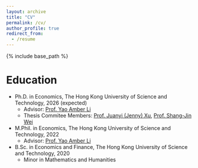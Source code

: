 ```yaml
---
layout: archive
title: "CV"
permalink: /cv/
author_profile: true
redirect_from:
  - /resume
---
```


{% include base_path %}

Education
======
* Ph.D. in Economics, The Hong Kong University of Science and Technology, 2026 (expected)
  * Advisor: [Prof. Yao Amber Li](https://yaoli.people.ust.hk)
  * Thesis Commitee Members: [Prof. Juanyi (Jenny) Xu](https://juanyixu.weebly.com), [Prof. Shang-Jin Wei](https://users.nber.org/~wei/)
* M.Phil. in Economics, The Hong Kong University of Science and Technology, 2022
  * Advisor: [Prof. Yao Amber Li](https://yaoli.people.ust.hk)
* B.Sc. in Economics and Finance, The Hong Kong University of Science and Technology, 2020
  * Minor in Mathematics and Humanities

<!--
Work experience
======
* Spring 2024: Academic Pages Collaborator
  * Github University
  * Duties includes: Updates and improvements to template
  * Supervisor: The Users

* Fall 2015: Research Assistant
  * Github University
  * Duties included: Merging pull requests
  * Supervisor: Professor Hub

* Summer 2015: Research Assistant
  * Github University
  * Duties included: Tagging issues
  * Supervisor: Professor Git
  
Skills
======
* Skill 1
* Skill 2
  * Sub-skill 2.1
  * Sub-skill 2.2
  * Sub-skill 2.3
* Skill 3

Publications
======
  <ul>{% for post in site.publications reversed %}
    {% include archive-single-cv.html %}
  {% endfor %}</ul>
  
Talks
======
  <ul>{% for post in site.talks reversed %}
    {% include archive-single-talk-cv.html  %}
  {% endfor %}</ul>
  
Teaching
======
  <ul>{% for post in site.teaching reversed %}
    {% include archive-single-cv.html %}
  {% endfor %}</ul>
  
Service and leadership
======
* Currently signed in to 43 different slack teams
-->